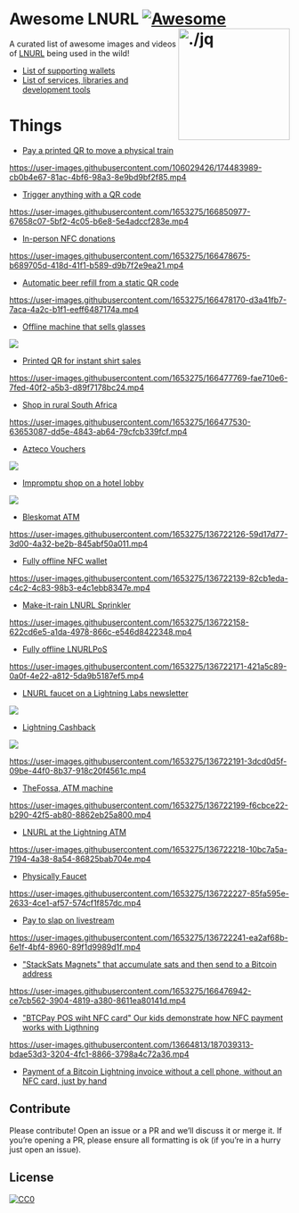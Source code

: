 Awesome LNURL [![Awesome](https://cdn.rawgit.com/sindresorhus/awesome/d7305f38d29fed78fa85652e3a63e154dd8e8829/media/badge.svg)](https://github.com/sindresorhus/awesome) <img src="https://i.imgur.com/wNtVhj3.png" width="200" align="right" alt="./jq">
========================================================================

A curated list of awesome images and videos of [LNURL](https://github.com/fiatjaf/lnurl-rfc) being used in the wild!

- [List of supporting wallets](https://github.com/fiatjaf/lnurl-rfc#lnurl-documents)
- [List of services, libraries and development tools](https://github.com/fiatjaf/lnurl-rfc#services)

Things
======

- [Pay a printed QR to move a physical train](https://twitter.com/satoshkey/status/1538508657910226944)

https://user-images.githubusercontent.com/106029426/174483989-cb0b4e67-81ac-4bf6-98a3-8e9bd9bf2f85.mp4

- [Trigger anything with a QR code](https://twitter.com/arcbtc/status/1521976529588305921)

https://user-images.githubusercontent.com/1653275/166850977-67658c07-5bf2-4c05-b6e8-5e4adccf283e.mp4

- [In-person NFC donations](https://twitter.com/thedavidcoen/status/1520765774465536007)

https://user-images.githubusercontent.com/1653275/166478675-b689705d-418d-41f1-b589-d9b7f2e9ea21.mp4

- [Automatic beer refill from a static QR code](https://twitter.com/callebtc/status/1497331706164129797)

https://user-images.githubusercontent.com/1653275/166478170-d3a41fb7-7aca-4a2c-b1f1-eeff6487174a.mp4

- [Offline machine that sells glasses](https://twitter.com/MadBitcoins/status/1512527743715627011)

![](https://pbs.twimg.com/media/FP2T9pMX0AAiDpR?format=jpg&name=large)

- [Printed QR for instant shirt sales](https://twitter.com/Dennis_Porter_/status/1508579497850773506)

https://user-images.githubusercontent.com/1653275/166477769-fae710e6-7fed-40f2-a5b3-d89f7178bc24.mp4

- [Shop in rural South Africa](https://twitter.com/Printer_Gobrrr/status/1506547369957117957)

https://user-images.githubusercontent.com/1653275/166477530-63653087-dd5e-4843-ab64-79cfcb339fcf.mp4

- [Azteco Vouchers](https://twitter.com/r0ckstardev/status/1500238620094963712/photo/1)

![](https://pbs.twimg.com/media/FNHrEgRUUAAXMgL?format=jpg&name=large)

- [Impromptu shop on a hotel lobby](https://twitter.com/arcbtc/status/1459930640665751559/photo/1)

![](impromptu-shop.png)

- [Bleskomat ATM](https://www.bleskomat.com)

https://user-images.githubusercontent.com/1653275/136722126-59d17d77-3d00-4a32-be2b-845abf50a011.mp4

- [Fully offline NFC wallet](https://twitter.com/arcbtc/status/1443933320056823809)

https://user-images.githubusercontent.com/1653275/136722139-82cb1eda-c4c2-4c83-98b3-e4c1ebb8347e.mp4

- [Make-it-rain LNURL Sprinkler](https://twitter.com/moonshot75/status/1430211713954091009)

https://user-images.githubusercontent.com/1653275/136722158-622cd6e5-a1da-4978-866c-e546d8422348.mp4

- [Fully offline LNURLPoS](https://twitter.com/arcbtc/status/1443189554190733319)

https://user-images.githubusercontent.com/1653275/136722171-421a5c89-0a0f-4e22-a812-5da9b5187ef5.mp4

- [LNURL faucet on a Lightning Labs newsletter](https://lightninglabs.substack.com/p/the-new-wave-of-bitcoin-developers)

![](lightning-labs-newsletter.png)

- [Lightning Cashback](https://twitter.com/21isenough/status/1193631511863595016)

![](lightning-cashback-printed.jpeg)

https://user-images.githubusercontent.com/1653275/136722191-3dcd0d5f-09be-44f0-8b37-918c20f4561c.mp4

- [TheFossa, ATM machine](https://twitter.com/arcbtc/status/1176206194333147136)

https://user-images.githubusercontent.com/1653275/136722199-f6cbce22-b290-42f5-ab80-8862eb25a800.mp4

- [LNURL at the Lightning ATM](https://twitter.com/21isenough/status/1194963700110770176)

https://user-images.githubusercontent.com/1653275/136722218-10bc7a5a-7194-4a38-8a54-86825bab704e.mp4

- [Physically Faucet](https://twitter.com/arcbtc/status/1174701747006332931)

https://user-images.githubusercontent.com/1653275/136722227-85fa595e-2633-4ce1-af57-574cf1f857dc.mp4

- [Pay to slap on livestream](https://youtu.be/rH0hYLvOmbM?t=5049)

https://user-images.githubusercontent.com/1653275/136722241-ea2af68b-6e1f-4bf4-8960-89f1d9989d1f.mp4

- ["StackSats Magnets" that accumulate sats and then send to a Bitcoin address](https://twitter.com/talvasconcelos/status/1288767126950608896)

https://user-images.githubusercontent.com/1653275/166476942-ce7cb562-3904-4819-a380-8611ea80141d.mp4


- ["BTCPay POS wiht NFC card" Our kids demonstrate how NFC payment works with Ligthning](https://twitter.com/f418_me/status/1554199913591881728)

https://user-images.githubusercontent.com/13664813/187039313-bdae53d3-3204-4fc1-8866-3798a4c72a36.mp4


- [Payment of a Bitcoin Lightning invoice without a cell phone, without an NFC card, just by hand](https://twitter.com/f418_me/status/1602743553461043203)



Contribute
------------------------------------------------------------------------

Please contribute! Open an issue or a PR and we’ll discuss it or merge it. If
you’re opening a PR, please ensure all formatting is ok (if you’re in a hurry
just open an issue).


License
------------------------------------------------------------------------

[![CC0](https://licensebuttons.net/p/zero/1.0/88x31.png)](https://creativecommons.org/publicdomain/zero/1.0/)
